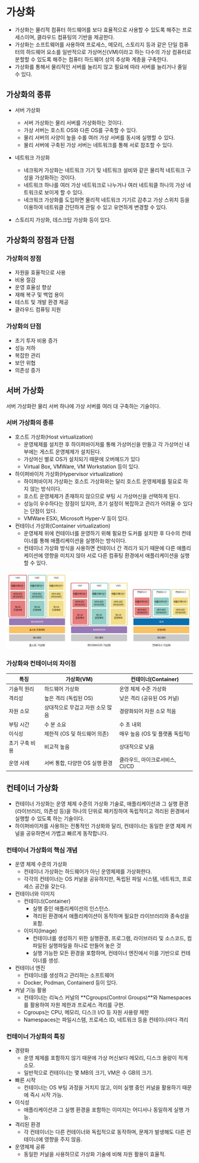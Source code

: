 # 가상화

- 가상화는 물리적 컴퓨터 하드웨어를 보다 효율적으로 사용할 수 있도록 해주는 프로세스이며, 클라우드 컴퓨팅의 기반을 제공한다.
- 가상화는 소프트웨어를 사용하여 프로세스, 메모리, 스토리지 등과 같은 단일 컴퓨터의 하드웨어 요소를 일반적으로 가상머신(VM)이라고 하는 다수의 가상 컴퓨터로 분할할 수 있도록 해주는 컴퓨터 하드웨어 상의 추상화 계층을 구축한다.
- 가상화를 통해서 물리적인 서버를 늘리지 않고 필요에 따라 서버를 늘리거나 줄일 수 있다.

## 가상화의 종류

- 서버 가상화
  - 서버 가상화는 물리 서버를 가상화하는 것이다.
  - 가상 서버는 호스트 OS와 다른 OS를 구축할 수 있다.
  - 물리 서버의 사양이 높을 수롤 여러 가상 서버를 동시에 실행할 수 있다.
  - 물리 서버에 구축된 가상 서버는 네트워크를 통해 서로 참조할 수 있다.

- 네트워크 가상화
  - 네크워커 가상화는 네트워크 기기 및 네트워크 설비와 같은 물리적 네트워크 구성을 가상화하는 것이다.
  - 네트워크 하나를 여러 가상 네트워크로 나누거나 여러 네트워클 하나의 가상 네트워크로 보이게 할 수 있다.
  - 네크워크 가상화를 도입하면 물리적 네트워크 기기르 감추고 가상 스위치 등을 이용하여 네트워클 간단하게 관릴 수 있고 유연하게 변경할 수 있다.

- 스토리지 가상화, 데스크탑 가상화 등이 있다.

## 가상화의 장점과 단점

### 가상화의 장점

- 자원을 효율적으로 사용
- 비용 절감
- 운영 효율성 향상
- 재해 복구 및 백업 용이
- 테스트 및 개발 환경 제공
- 클라우드 컴퓨팅 지원

### 가상화의 단점

- 초기 투자 비용 증가
- 성능 저하
- 복잡한 관리
- 보안 위협
- 의존성 증가

## 서버 가상화

서버 가상화란 물리 서버 하나에 가상 서버를 여러 대 구축하는 기술이다.

### 서버 가상화의 종류

- 호스트 가상화(Host virtualization)
  - 운영체제를 설치한 후 하이퍼바이저를 통해 가상머신을 만들고 각 가상머신 내부에는 게스트 운영체제가 설치된다.
  - 가상머신 별로 OS가 설치되기 때문에 오버헤드가 있다
  - Virtual Box, VMWare, VM Workstation 등이 있다.
- 하이퍼바이저 가상화(Hypervisor virtualization)
  - 하이퍼바이저 가상화는 호스트 가상화와는 달리 호스트 운영체제를 필요로 하지 않는 방식이다.
  - 호스트 운영체제가 존재하지 않으므로 부팅 시 가상머신을 선택하게 된다.
  - 성능이 우수하다는 장점이 있지마, 초기 설정이 복잡하고 관리가 어려울 수 있다는 단점이 있다.
  - VMWare ESXi, Microsoft Hyper-V 등이 있다.
- 컨테이너 가상화(Container virtualization)
  - 운영체제 위에 컨테이너를 운영하기 위해 필요한 도커를 설치한 후 다수의 컨테이너를 통해 애플리케이션을 실행하는 방식이다.
  - 컨테이너 가상화 방식을 사용하면 컨테이너 간 격리가 되기 때문에 다른 애플리케이션에 영향을 미치지 않아 서로 다른 컴퓨팅 환경에서 애플리케이션을 실행할 수 있다.

![서버가상화의 종류](images/image1.png)

### 가상화와 컨테이너의 차이점

|특징|가상화(VM)|컨테이너(Container)|
|---|---|---|
|기술적 원리|하드웨어 가상화|운영 체제 수준 가상화|
|격리성|높은 격리 (독립된 OS)|낮은 격리 (공유된 OS 커널)|
|자원 소모|상대적으로 무겁고 자원 소모 많음|경량화되어 자원 소모 적음|
|부팅 시간|수 분 소요|수 초 내외|
|이식성|제한적 (OS 및 하드웨어 의존)|매우 높음 (OS 및 플랫폼 독립적)|
|초기 구축 비용|비교적 높음|상대적으로 낮음|
|운영 사례|서버 통합, 다양한 OS 실행 환경|클라우드, 마이크로서비스, CI/CD|

## 컨테이너 가상화

- 컨테이너 가상화는 운영 체제 수준의 가상화 기술로, 애플리케이션과 그 실행 환경(라이브러리, 의존성 등)을 하나의 단위로 패키징하여 독립적이고 격리된 환경에서 실행할 수 있도록 하는 기술이다.
- 하이퍼바이저를 사용하는 전통적인 가상화와 달리, 컨테이너는 동일한 운영 체제 커널을 공유하면서 가볍고 빠르게 동작합니다.

### 컨테이너 가상화의 핵심 개념

- 운영 체제 수준의 가상화
  - 컨테이너 가상화는 하드웨어가 아닌 운영체제를 가상화한다.
  - 각각의 컨테이너는 OS 커널을 공유하지만, 독립된 파일 시스템, 네트워크, 프로세스 공간을 갖는다.
- 컨테이너와 이미지
  - 컨테이너(Container)
    - 실행 중인 애플리케이션의 인스턴스.
    - 격리된 환경에서 애플리케이션이 동작하며 필요한 라이브러리와 종속성을 포함.
  - 이미지(Image)
    - 컨테이너를 생성하기 위한 실행환경, 프로그램, 라이브러리 및 소스코드, 컴파일된 실행파일을 하나로 만들어 놓은 것
    - 실행 가능한 모든 환경을 포함하며, 컨테이너 엔진에서 이를 기반으로 컨테이너를 생성.
- 컨테이너 엔진
  - 컨테이너를 생성하고 관리하는 소프트웨어
  - Docker, Podman, Containerd 등이 있다.
- 커널 기능 활용
  - 컨테이너는 리눅스 커널의 **Cgroups(Control Groups)**와 Namespaces를 활용하여 자원 제한과 프로세스 격리를 구현.
  - Cgroups는 CPU, 메모리, 디스크 I/O 등 자원 사용량 제한
  - Namespaces는 파일시스템, 프로세스 ID, 네트워크 등을 컨테이너마다 격리

### 컨테이너 가상화의 특징

- 경량화
  - 운영 체제를 포함하지 않기 때문에 가상 머신보다 메모리, 디스크 용량이 적게 소모.
  - 일반적으로 컨테이너는 몇 MB의 크기, VM은 수 GB의 크기.
- 빠른 시작
  - 컨테이너는 OS 부팅 과정을 거치지 않고, 이미 실행 중인 커널을 활용하기 때문에 즉시 시작 가능.
- 이식성
  - 애플리케이션과 그 실행 환경을 포함하는 이미지는 어디서나 동일하게 실행 가능.
- 격리된 환경
  - 각 컨테이너는 다른 컨테이너와 독립적으로 동작하며, 문제가 발생해도 다른 컨테이너에 영향을 주지 않음.
- 운영체제 공류
  - 동일한 커널을 사용하므로 가상화 기술에 비해 자원 활용이 효율적.
